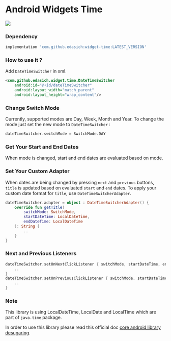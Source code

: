 # Android Widgets Time
[![](https://jitpack.io/v/edasich/widget-time.svg)](https://jitpack.io/#edasich/widget-time)

### Dependency
```gradle
implementation 'com.github.edasich:widget-time:LATEST_VERSION'
```

### How to use it ?

Add `DateTimeSwitcher` in xml.

```xml
<com.github.edasich.widget.time.DateTimeSwitcher
    android:id="@+id/dateTimeSwitcher"
    android:layout_width="match_parent"
    android:layout_height="wrap_content"/>
```

### Change Switch Mode
Currently, supported modes are Day, Week, Month and Year.
To change the mode just set the new mode to `DateTimeSwitcher` :
```kotlin
dateTimeSwitcher.switchMode = SwitchMode.DAY
```

### Get Your Start and End Dates
When mode is changed, start and end dates are evaluated based on mode.

### Set Your Custom Adapter 
When dates are being changed by pressing `next` and `previous` buttons, `title` is updated based on evaluated `start` and `end` dates.
To apply your custom date format for `title`, use `DateTimeSwitcherAdapter`.

```kotlin
dateTimeSwitcher.adapter = object : DateTimeSwitcherAdapter() {
    override fun getTitle(
        switchMode: SwitchMode,
        startDateTime: LocalDateTime,
        endDateTime: LocalDateTime
    ): String {
        ..
    }
}
```

### Next and Previous Listeners
```kotlin
dateTimeSwitcher.setOnNextClickListener { switchMode, startDateTime, endDateTime ->
    ..
}
dateTimeSwitcher.setOnPreviousClickListener { switchMode, startDateTime, endDateTime ->
    ..
}
```

### Note 
This library is using LocalDateTime, LocalDate and LocalTime which are part of `java.time` package.

In order to use this library please read this official doc [core android library desugaring](https://developer.android.com/studio/write/java8-support#library-desugaring).

